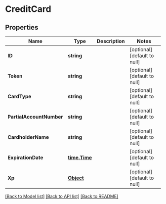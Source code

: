 # CreditCard

## Properties
Name | Type | Description | Notes
------------ | ------------- | ------------- | -------------
**ID** | **string** |  | [optional] [default to null]
**Token** | **string** |  | [optional] [default to null]
**CardType** | **string** |  | [optional] [default to null]
**PartialAccountNumber** | **string** |  | [optional] [default to null]
**CardholderName** | **string** |  | [optional] [default to null]
**ExpirationDate** | [**time.Time**](time.Time.md) |  | [optional] [default to null]
**Xp** | [**Object**](object.md) |  | [optional] [default to null]

[[Back to Model list]](../README.md#documentation-for-models) [[Back to API list]](../README.md#documentation-for-api-endpoints) [[Back to README]](../README.md)



